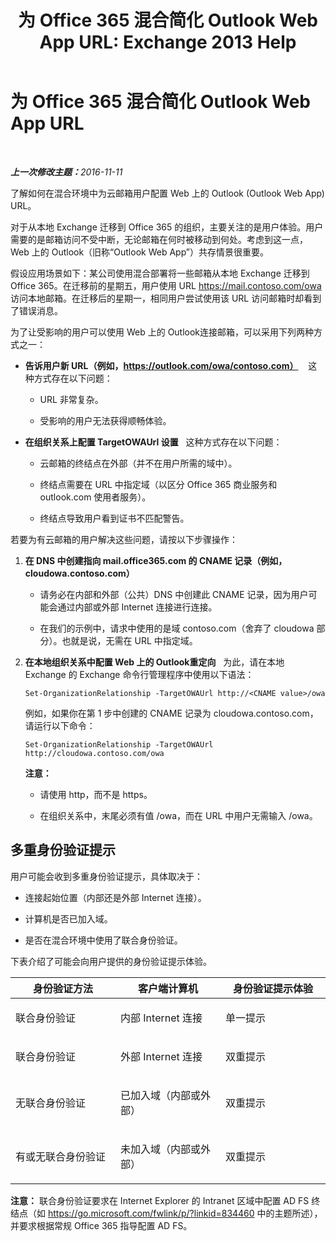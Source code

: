 ﻿---
title: '为 Office 365 混合简化 Outlook Web App URL: Exchange 2013 Help'
TOCTitle: 为 Office 365 混合简化 Outlook Web App URL
ms:assetid: 19449aee-3796-4298-90c6-c7579b8d2f7a
ms:mtpsurl: https://technet.microsoft.com/zh-cn/library/Mt791749(v=EXCHG.150)
ms:contentKeyID: 74259162
ms.date: 01/11/2018
mtps_version: v=EXCHG.150
ms.translationtype: HT
---

# 为 Office 365 混合简化 Outlook Web App URL

 


_<strong>上一次修改主题：</strong>2016-11-11_


了解如何在混合环境中为云邮箱用户配置 Web 上的 Outlook (Outlook Web App) URL。

对于从本地 Exchange 迁移到 Office 365 的组织，主要关注的是用户体验。用户需要的是邮箱访问不受中断，无论邮箱在何时被移动到何处。考虑到这一点，Web 上的 Outlook（旧称“Outlook Web App”）共存情景很重要。

假设应用场景如下：某公司使用混合部署将一些邮箱从本地 Exchange 迁移到 Office 365。在迁移前的星期五，用户使用 URL https://mail.contoso.com/owa 访问本地邮箱。在迁移后的星期一，相同用户尝试使用该 URL 访问邮箱时却看到了错误消息。

为了让受影响的用户可以使用 Web 上的 Outlook连接邮箱，可以采用下列两种方式之一：

  - **告诉用户新 URL（例如，https://outlook.com/owa/contoso.com）**    这种方式存在以下问题：
    
      - URL 非常复杂。
    
      - 受影响的用户无法获得顺畅体验。

  - **在组织关系上配置 TargetOWAUrl 设置**   这种方式存在以下问题：
    
      - 云邮箱的终结点在外部（并不在用户所需的域中）。
    
      - 终结点需要在 URL 中指定域（以区分 Office 365 商业服务和 outlook.com 使用者服务）。
    
      - 终结点导致用户看到证书不匹配警告。

若要为有云邮箱的用户解决这些问题，请按以下步骤操作：

1.  **在 DNS 中创建指向 mail.office365.com 的 CNAME 记录（例如，cloudowa.contoso.com）**
    
      - 请务必在内部和外部（公共）DNS 中创建此 CNAME 记录，因为用户可能会通过内部或外部 Internet 连接进行连接。
    
      - 在我们的示例中，请求中使用的是域 contoso.com（舍弃了 cloudowa 部分）。也就是说，无需在 URL 中指定域。

2.  **在本地组织关系中配置 Web 上的 Outlook重定向**   为此，请在本地 Exchange 的 Exchange 命令行管理程序中使用以下语法：
    
        Set-OrganizationRelationship -TargetOWAUrl http://<CNAME value>/owa
    
    例如，如果你在第 1 步中创建的 CNAME 记录为 cloudowa.contoso.com，请运行以下命令：
    
        Set-OrganizationRelationship -TargetOWAUrl http://cloudowa.contoso.com/owa
    
    **注意：**
    
      - 请使用 http，而不是 https。
    
      - 在组织关系中，末尾必须有值 /owa，而在 URL 中用户无需输入 /owa。

## 多重身份验证提示

用户可能会收到多重身份验证提示，具体取决于：

  - 连接起始位置（内部还是外部 Internet 连接）。

  - 计算机是否已加入域。

  - 是否在混合环境中使用了联合身份验证。

下表介绍了可能会向用户提供的身份验证提示体验。


<table>
<colgroup>
<col style="width: 33%" />
<col style="width: 33%" />
<col style="width: 33%" />
</colgroup>
<thead>
<tr class="header">
<th>身份验证方法</th>
<th>客户端计算机</th>
<th>身份验证提示体验</th>
</tr>
</thead>
<tbody>
<tr class="odd">
<td><p>联合身份验证</p></td>
<td><p>内部 Internet 连接</p></td>
<td><p>单一提示</p></td>
</tr>
<tr class="even">
<td><p>联合身份验证</p></td>
<td><p>外部 Internet 连接</p></td>
<td><p>双重提示</p></td>
</tr>
<tr class="odd">
<td><p>无联合身份验证</p></td>
<td><p>已加入域（内部或外部）</p></td>
<td><p>双重提示</p></td>
</tr>
<tr class="even">
<td><p>有或无联合身份验证</p></td>
<td><p>未加入域（内部或外部）</p></td>
<td><p>双重提示</p></td>
</tr>
</tbody>
</table>


**注意：** 联合身份验证要求在 Internet Explorer 的 Intranet 区域中配置 AD FS 终结点（如 <https://go.microsoft.com/fwlink/p/?linkid=834460> 中的主题所述），并要求根据常规 Office 365 指导配置 AD FS。

